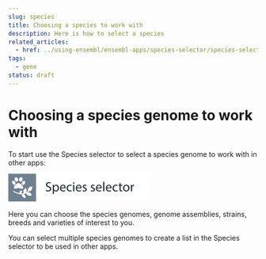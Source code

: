 ```yaml
---
slug: species
title: Choosing a species to work with
description: Here is how to select a species
related_articles:
  - href: ../using-ensembl/ensembl-apps/species-selector/species-selector-intro.md 
tags:
  - gene
status: draft
---
```


# Choosing a species genome to work with

To start use the Species selector to select a species genome to work with in other apps:

![](../../img/id-species-selector.svg)

Here you can choose the species genomes, genome assemblies, strains, breeds and varieties of interest to you. 

You can select multiple species genomes to create a list in the Species selector to be used in other apps.
